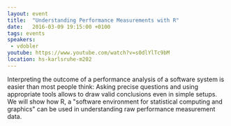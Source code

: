 ```yaml
---
layout: event
title:  "Understanding Performance Measurements with R"
date:   2016-03-09 19:15:00 +0100
tags: events
speakers: 
 - vdobler
youtube: https://www.youtube.com/watch?v=s0dlYlTc9bM
location: hs-karlsruhe-m202
---
```


Interpreting the outcome of a performance analysis of a software system is easier than most people think: Asking precise questions and using appropriate tools allows to draw valid conclusions even in simple setups. We will show how R, a "software environment for statistical computing and graphics" can be used in understanding raw performance measurement data.
